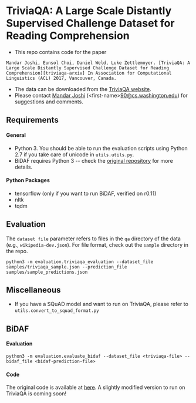 # TriviaQA: A Large Scale Distantly Supervised Challenge Dataset for Reading Comprehension
- This repo contains code for the paper
```
Mandar Joshi, Eunsol Choi, Daniel Weld, Luke Zettlemoyer. [TriviaQA: A Large Scale Distantly Supervised Challenge Dataset for Reading Comprehension][triviaqa-arxiv] In Association for Computational Linguistics (ACL) 2017, Vancouver, Canada.
```
- The data can be downloaded from the [TriviaQA website][triviaqa-website].
- Please contact [Mandar Joshi][mandar-home] (\<first-name\>90@cs.washington.edu) for suggestions and comments.

## Requirements
#### General
- Python 3. You should be able to run the evaluation scripts using Python 2.7 if you take care of unicode in ```utils.utils.py```.
- BiDAF requires Python 3 -- check the [original repository][bidaf-orig-github] for more details.

#### Python Packages
- tensorflow (only if you want to run BiDAF, verified on r0.11)
- nltk
- tqdm

## Evaluation
The ```dataset file``` parameter refers to files in the ```qa``` directory of the data (e.g., ```wikipedia-dev.json```). For file format, check out the ```sample``` directory in the repo.
```
python3 -m evaluation.triviaqa_evaluation --dataset_file samples/triviaqa_sample.json --prediction_file samples/sample_predictions.json
```
## Miscellaneous
- If you have a SQuAD model and want to run on TriviaQA, please refer to ```utils.convert_to_squad_format.py```


## BiDAF
#### Evaluation
```
python3 -m evaluation.evaluate_bidaf --dataset_file <triviaqa-file> --bidaf_file <bidaf-prediction-file>
```

#### Code
The original code is available at [here][bidaf-orig-github]. A slightly modified version to run on TriviaQA is coming soon!

[bidaf-orig-github]: https://github.com/allenai/bi-att-flow/
[triviaqa-arxiv]: https://arxiv.org/abs/1705.03551
[mandar-home]: http://homes.cs.washington.edu/~mandar90/
[triviaqa-website]: http://nlp.cs.washington.edu/triviaqa/
